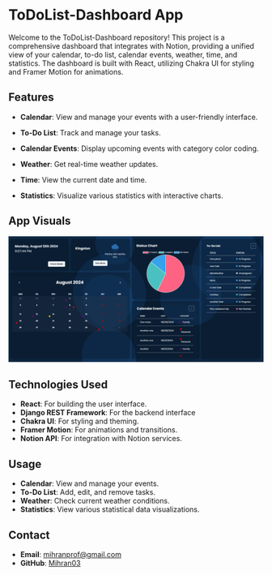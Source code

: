 # ToDoList-Dashboard App

Welcome to the ToDoList-Dashboard repository! This project is a comprehensive dashboard that integrates with Notion, providing a unified view of your calendar, to-do list, calendar events, weather, time, and statistics. The dashboard is built with React, utilizing Chakra UI for styling and Framer Motion for animations.

## Features

- **Calendar**: View and manage your events with a user-friendly interface.

- **To-Do List**: Track and manage your tasks.

- **Calendar Events**: Display upcoming events with category color coding.

- **Weather**: Get real-time weather updates.

- **Time**: View the current date and time.

- **Statistics**: Visualize various statistics with interactive charts.

## App Visuals
  ![Visuals](frontend/public/image.png)

## Technologies Used
- **React**: For building the user interface.
- **Django REST Framework**: For the backend interface
- **Chakra UI**: For styling and theming.
- **Framer Motion**: For animations and transitions.
- **Notion API**: For integration with Notion services.

## Usage

- **Calendar**: View and manage your events.
- **To-Do List**: Add, edit, and remove tasks.
- **Weather**: Check current weather conditions.
- **Statistics**: View various statistical data visualizations.

## Contact

- **Email**: mihranprof@gmail.com
- **GitHub**: [Mihran03](https://github.com/Mihran03)
